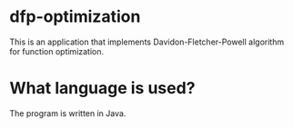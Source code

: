 # dfp-optimization

This is an application that implements Davidon-Fletcher-Powell algorithm for function optimization. 

# What language is used?

The program is written in Java.

